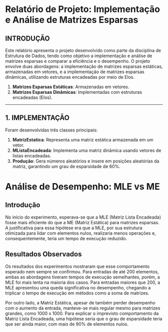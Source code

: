 # Relatório de Projeto: Implementação e Análise de Matrizes Esparsas

## INTRODUÇÃO
Este relatório apresenta o projeto desenvolvido como parte da disciplina de Estrutura de Dados, tendo como objetivo a implementação e análise de matrizes esparsas e comparar a eficiência e o desempenho. O projeto envolve duas abordagens: a implementação de matrizes esparsas estáticas, armazenadas em vetores, e a implementação de matrizes esparsas dinâmicas, utilizando estruturas encadeadas por meio de Elos.

1. **Matrizes Esparsas Estáticas**: Armazenadas em vetores.
2. **Matrizes Esparsas Dinâmicas**: Implementadas com estruturas encadeadas (Elos).



---

## 1. IMPLEMENTAÇÃO
Foram desenvolvidas três classes principais:
1. **MatrizEstatica**: Representa uma matriz estática armazenada em um vetor.
2. **MListaEncadeada**: Implementa uma matriz dinâmica usando vetores de listas encadeadas.
3. **Produção**: Gera números aleatórios e insere em posições aleatórias da matriz, garantindo um grau de esparsidade de 60%.

# Análise de Desempenho: MLE vs ME

## Introdução
No início do experimento, esperava-se que a MLE (Matriz Lista Encadeada) fosse mais eficiente do que a ME (Matriz Estática) para matrizes esparsas. A justificativa para essa hipótese era que a MLE, por sua estrutura otimizada para lidar com elementos nulos, realizaria menos operações e, consequentemente, teria um tempo de execução reduzido.

## Resultados Observados
Os resultados dos experimentos mostraram que esse comportamento esperado nem sempre se confirmou. Para entradas de até 200 elementos, ambas as abordagens tiveram tempos de execução semelhantes, porém, a MLE foi mais lenta na maioria dos casos. Para entradas maiores que 200, a MLE apresentou uma queda significativa no desempenho, chegando a triplicar o tempo de execução em métodos como a soma de matrizes.

Por outro lado, a Matriz Estática, apesar de também perder desempenho com o aumento da entrada, manteve-se mais regular mesmo para matrizes grandes, como 1000 x 1000.
Para explicar o imprevisto comportamento da Matriz Lista Encadeada, uma hipótese seria que o grau de esparsidade teria que ser ainda maior, com mais de 90% de elementos nulos.

